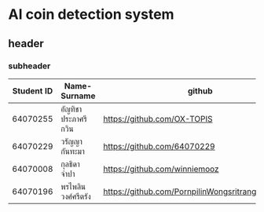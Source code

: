 # AI coin detection system
## header
### subheader
| Student ID  | Name-Surname | github      |
| ----------- | ----------- | ----------- |
| 64070255   | อัญทิชา ประภาศรีกวิน       | https://github.com/OX-TOPIS     |
| 64070229   | วรัญญา กันทะมา        | https://github.com/64070229   |
| 64070008   | กุลธิดา จำปา        | https://github.com/winniemooz   |
| 64070196   | พรไพลิน วงศ์ศรีตรัง        | https://github.com/PornpilinWongsritrang64070196   |
